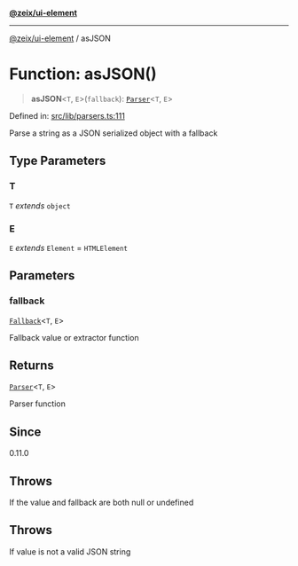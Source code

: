 [**@zeix/ui-element**](../README.md)

***

[@zeix/ui-element](../globals.md) / asJSON

# Function: asJSON()

> **asJSON**\<`T`, `E`\>(`fallback`): [`Parser`](../type-aliases/Parser.md)\<`T`, `E`\>

Defined in: [src/lib/parsers.ts:111](https://github.com/zeixcom/ui-element/blob/116b3ce1e8d574ad7f9a1b5bbb952ce797a0b15a/src/lib/parsers.ts#L111)

Parse a string as a JSON serialized object with a fallback

## Type Parameters

### T

`T` *extends* `object`

### E

`E` *extends* `Element` = `HTMLElement`

## Parameters

### fallback

[`Fallback`](../type-aliases/Fallback.md)\<`T`, `E`\>

Fallback value or extractor function

## Returns

[`Parser`](../type-aliases/Parser.md)\<`T`, `E`\>

Parser function

## Since

0.11.0

## Throws

If the value and fallback are both null or undefined

## Throws

If value is not a valid JSON string
